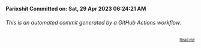 **Parixshit Committed on: Sat, 29 Apr 2023 06:24:21 AM** <!-- 7cca1642-0b8b-43a1-bb7b-9f9c89e5b1b7 -->

###### This is an automated commit generated by a GitHub Actions workflow.

<div align="right"><sub><sup><a href="https://github.com/Parixshit/AutoCommit.git">Read me</a></sup></sub></div>
